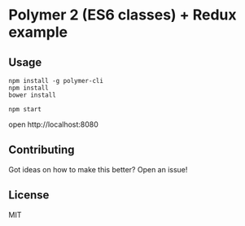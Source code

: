 # Polymer 2 (ES6 classes) + Redux example

## Usage

```
npm install -g polymer-cli
npm install
bower install 

npm start
```
open http://localhost:8080

## Contributing
Got ideas on how to make this better? Open an issue!
 
## License
MIT
